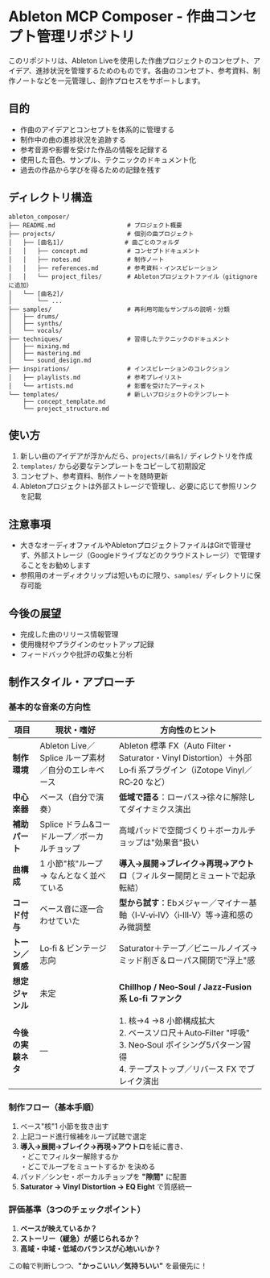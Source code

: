 # Ableton MCP Composer - 作曲コンセプト管理リポジトリ

このリポジトリは、Ableton Liveを使用した作曲プロジェクトのコンセプト、アイデア、進捗状況を管理するためのものです。各曲のコンセプト、参考資料、制作ノートなどを一元管理し、創作プロセスをサポートします。

## 目的

- 作曲のアイデアとコンセプトを体系的に管理する
- 制作中の曲の進捗状況を追跡する
- 参考音源や影響を受けた作品の情報を記録する
- 使用した音色、サンプル、テクニックのドキュメント化
- 過去の作品から学びを得るための記録を残す

## ディレクトリ構造

```shell
ableton_composer/
├── README.md                    # プロジェクト概要
├── projects/                    # 個別の曲プロジェクト
│   ├── [曲名1]/                 # 曲ごとのフォルダ
│   │   ├── concept.md           # コンセプトドキュメント
│   │   ├── notes.md             # 制作ノート
│   │   ├── references.md        # 参考資料・インスピレーション
│   │   └── project_files/       # Abletonプロジェクトファイル（gitignoreに追加）
│   └── [曲名2]/
│       └── ...
├── samples/                     # 再利用可能なサンプルの説明・分類
│   ├── drums/
│   ├── synths/
│   └── vocals/
├── techniques/                  # 習得したテクニックのドキュメント
│   ├── mixing.md
│   ├── mastering.md
│   └── sound_design.md
├── inspirations/                # インスピレーションのコレクション
│   ├── playlists.md             # 参考プレイリスト
│   └── artists.md               # 影響を受けたアーティスト
└── templates/                   # 新しいプロジェクトのテンプレート
    ├── concept_template.md
    └── project_structure.md
```

## 使い方

1. 新しい曲のアイデアが浮かんだら、`projects/[曲名]/` ディレクトリを作成
2. `templates/` から必要なテンプレートをコピーして初期設定
3. コンセプト、参考資料、制作ノートを随時更新
4. Abletonプロジェクトは外部ストレージで管理し、必要に応じて参照リンクを記載

## 注意事項

- 大きなオーディオファイルやAbletonプロジェクトファイルはGitで管理せず、外部ストレージ（Googleドライブなどのクラウドストレージ）で管理することをお勧めします
- 参照用のオーディオクリップは短いものに限り、`samples/` ディレクトリに保存可能

## 今後の展望

- 完成した曲のリリース情報管理
- 使用機材やプラグインのセットアップ記録
- フィードバックや批評の収集と分析

## 制作スタイル・アプローチ

### 基本的な音楽の方向性

| 項目 | 現状・嗜好 | 方向性のヒント |
|------|------------|----------------|
| **制作環境** | Ableton Live／Splice ループ素材／自分のエレキベース | Ableton 標準 FX（Auto Filter・Saturator・Vinyl Distortion）＋外部 Lo‑fi 系プラグイン（iZotope Vinyl／RC‑20 など） |
| **中心楽器** | ベース（自分で演奏） | **低域で語る**：ローパス→徐々に解除してダイナミクス演出 |
| **補助パート** | Splice ドラム&コードループ／ボーカルチョップ | 高域パッドで空間づくり＋ボーカルチョップは"効果音"扱い |
| **曲構成** | 1 小節"核"ループ → なんとなく並べている | **導入→展開→ブレイク→再現→アウトロ**（フィルター開閉とミュートで起承転結） |
| **コード付与** | ベース音に逐一合わせていた | **型から試す**：Ebメジャー／マイナー基軸〈I‑V‑vi‑IV〉〈i‑III‑V〉等→違和感のみ微調整 |
| **トーン／質感** | Lo‑fi & ビンテージ志向 | Saturator＋テープ／ビニールノイズ→ミッド削ぎ＆ローパス開閉で"浮上"感 |
| **想定ジャンル** | 未定 | **Chillhop / Neo‑Soul / Jazz‑Fusion 系 Lo‑fi ファンク** |
| **今後の実験ネタ** | — | 1. 核→4 →8 小節構成拡大<br>2. ベースソロ尺＋Auto‑Filter "呼吸"<br>3. Neo‑Soul ボイシング5パターン習得<br>4. テープストップ／リバース FX でブレイク演出 |

### 制作フロー（基本手順）

1. ベース"核"1 小節を抜き出す  
2. 上記コード進行候補をループ試聴で選定  
3. **導入→展開→ブレイク→再現→アウトロ**を紙に書き、<br> ・どこでフィルター解除するか<br> ・どこでループをミュートするか を決める  
4. パッド／シンセ・ボーカルチョップを **"隙間"** に配置  
5. **Saturator → Vinyl Distortion → EQ Eight** で質感統一  

### 評価基準（3つのチェックポイント）

1. **ベースが映えているか？**  
2. **ストーリー（緩急）が感じられるか？**  
3. **高域・中域・低域のバランスが心地いいか？**

この軸で判断しつつ、**"かっこいい／気持ちいい"** を最優先に！
